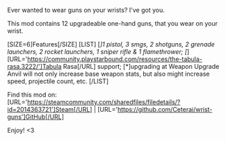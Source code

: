 Ever wanted to wear guns on your wrists? I've got you.

This mod contains 12 upgradeable one-hand guns, that you wear on your wrist.

[SIZE=6]Features[/SIZE]
[LIST]
[*]1 pistol, 3 smgs, 2 shotguns, 2 grenade launchers, 2 rocket launchers, 1 sniper rifle & 1 flamethrower;
[*][URL='https://community.playstarbound.com/resources/the-tabula-rasa.3222/']Tabula Rasa[/URL] support;
[*]upgrading at Weapon Upgrade Anvil will not only increase base weapon stats, but also might increase speed, projectile count, etc.
[/LIST]

Find this mod on: [URL='https://steamcommunity.com/sharedfiles/filedetails/?id=2014363721']Steam[/URL] | [URL='https://github.com/Ceterai/wrist-guns']GitHub[/URL]

Enjoy! <3
